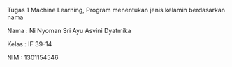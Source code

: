 Tugas 1 Machine Learning, Program menentukan jenis kelamin berdasarkan nama

Nama  : Ni Nyoman Sri Ayu Asvini Dyatmika

Kelas : IF 39-14

NIM   : 1301154546
